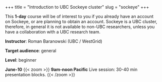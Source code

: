 +++
title = "Introduction to UBC Sockeye cluster"
slug = "sockeye"
+++

This **1-day** course will be of interest to you if you already have an account on Sockeye, or are
planning to obtain an account. Sockeye is a UBC cluster, therefore, in general it is not available to
non-UBC researchers, unless you have a collaboration with a UBC research team.

**Instructor**: Roman Baranowski (UBC / WestGrid)

<!-- **Course plan**: -->

**Target audience**: general

**Level**: beginner

<!-- **Prerequisites**:  -->

<!-- **Software**: -->

**June-10**
{{< zoom >}}
<b>9am-noon Pacific</b>
Live session: 30-40 min presentation blocks.
{{< /zoom >}}
